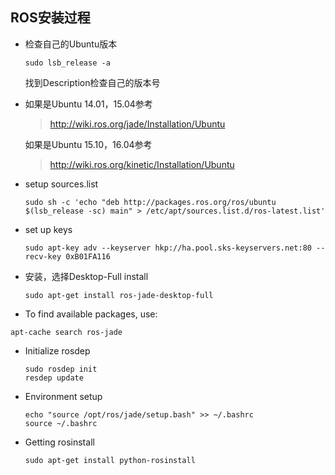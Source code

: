 ## ROS安装过程

* 检查自己的Ubuntu版本

  ```
  sudo lsb_release -a
  ```

  找到Description检查自己的版本号

* 如果是Ubuntu 14.01，15.04参考

  > http://wiki.ros.org/jade/Installation/Ubuntu

  如果是Ubuntu 15.10，16.04参考

  > http://wiki.ros.org/kinetic/Installation/Ubuntu

* setup sources.list

  ```
  sudo sh -c 'echo "deb http://packages.ros.org/ros/ubuntu $(lsb_release -sc) main" > /etc/apt/sources.list.d/ros-latest.list'
  ```

* set up keys

  ```
  sudo apt-key adv --keyserver hkp://ha.pool.sks-keyservers.net:80 --recv-key 0xB01FA116
  ```

* 安装，选择Desktop-Full install

  ```
  sudo apt-get install ros-jade-desktop-full
  ```

*    To find available packages, use: 

  ```
  apt-cache search ros-jade
  ```

* Initialize rosdep

  ```
  sudo rosdep init
  resdep update
  ```

* Environment setup

  ```
  echo "source /opt/ros/jade/setup.bash" >> ~/.bashrc
  source ~/.bashrc
  ```

* Getting rosinstall

  ```
  sudo apt-get install python-rosinstall
  ```

  ​